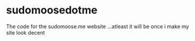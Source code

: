 # sudomoosedotme
The code for the sudomoose.me website
...atleast it will be once i make my site look decent
